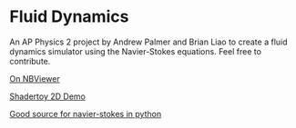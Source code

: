# Fluid Dynamics

An AP Physics 2 project by Andrew Palmer and Brian Liao to create a fluid dynamics simulator using the Navier-Stokes equations. Feel free to contribute.

[On NBViewer](http://nbviewer.jupyter.org/github/andrew-pa/fluidynm/tree/master/)

[Shadertoy 2D Demo](https://www.shadertoy.com/view/ldXfWN)

[Good source for navier-stokes in python](http://lorenabarba.com/blog/cfd-python-12-steps-to-navier-stokes/)